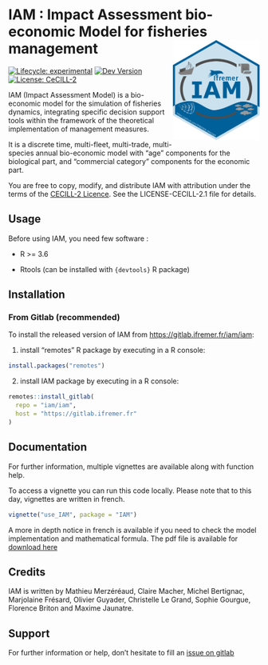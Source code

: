 
<!-- README.md is generated from README.Rmd. Please edit that file -->
<!-- # IAM : Impact Assessment bio-economic Model for fisheries management <img src="https://gitlab.ifremer.fr/iam/iam/-/raw/dev/inst/fig/IAM_hex.png?inline=false" alt="IAM logo" align="right" height="200px/"/> -->

# IAM : Impact Assessment bio-economic Model for fisheries management <img src="man/figures/logo.png" align="right" height="200px/"/>

<!-- badges: start -->

[![Lifecycle:
experimental](https://img.shields.io/badge/lifecycle-experimental-orange.svg)](https://www.tidyverse.org/lifecycle/#experimental)
[![Dev
Version](https://img.shields.io/badge/devel%20version-2.0.0-blue.svg)](https://gitlab.ifremer.fr/iam/iam)
[![License:
CeCILL-2](https://img.shields.io/badge/license-CeCILL--2-blue.svg)](https://cecill.info/licences/Licence_CeCILL_V2.1-en.html)

<!-- [![](https://img.shields.io/badge/devel%20version-2.0.0-blue.svg)](https://github.com/iam/iam) -->
<!-- badges: end -->

IAM (Impact Assessment Model) is a bio-economic model for the simulation
of fisheries dynamics, integrating specific decision support tools
within the framework of the theoretical implementation of management
measures.

It is a discrete time, multi-fleet, multi-trade, multi-species annual
bio-economic model with “age” components for the biological part, and
“commercial category” components for the economic part.

You are free to copy, modify, and distribute IAM with attribution under
the terms of the [CECILL-2
Licence](https://gitlab.ifremer.fr/iam/iam/-/blob/main/LICENCE-CECILL-2.1.txt).
See the LICENSE-CECILL-2.1 file for details.

## Usage

Before using IAM, you need few software :

-   R &gt;= 3.6

-   Rtools (can be installed with `{devtools}` R package)

## Installation

### From Gitlab (recommended)

To install the released version of IAM from
<https://gitlab.ifremer.fr/iam/iam>:

1.  install “remotes” R package by executing in a R console:

``` r
install.packages("remotes")
```

2.  install IAM package by executing in a R console:

``` r
remotes::install_gitlab(
  repo = "iam/iam", 
  host = "https://gitlab.ifremer.fr"
)
```

<!--
### From a package archive file

1. Install IAM dependencies by running in a R console:

```r
for (i in c('utils', 'stats', 'methods', 'grDevices', 'abind',
         'reshape2', 'openxlsx', 'lattice', 'tcltk', 'tcltk2',
         'Rcpp') ){
  if(!require(i,character.only = TRUE))
    install.packages(i)
}
```

2. Go to the [Project 'Releases' page](https://gitlab.ifremer.fr/iam/iam/releases) and download an IAM binary package (.zip format under Window, tar.gz format under Linux)
3. Install IAM from the archive file by either entering the following command in the R prompt: 
`install.packages(path_to_file, repos = NULL, type="source")`
or use e.g. the RStudio graphical interface
-->

## Documentation

For further information, multiple vignettes are available along with
function help.

To access a vignette you can run this code
locally<!-- or check them with provided links-->. Please note that to
this day, vignettes are written in french.

``` r
vignette("use_IAM", package = "IAM")
```

A more in depth notice in french is available if you need to check the
model implementation and mathematical formula. The pdf file is available
for [download
here](https://gitlab.ifremer.fr/iam/iam/-/tree/dev/inst/notice/Notice.pdf)

## Credits

IAM is written by Mathieu Merzéréaud, Claire Macher, Michel Bertignac,
Marjolaine Frésard, Olivier Guyader, Christelle Le Grand, Sophie
Gourgue, Florence Briton and Maxime Jaunatre.

## Support

For further information or help, don’t hesitate to fill an [issue on
gitlab](https://gitlab.ifremer.fr/iam/iam/-/issues)
